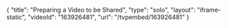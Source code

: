 {
    "title": "Preparing a Video to be Shared",
    "type": "solo",
    "layout": "iframe-static",
    "videoId": "163926481",
    "url": "\/tvpembed\/163926481"
}